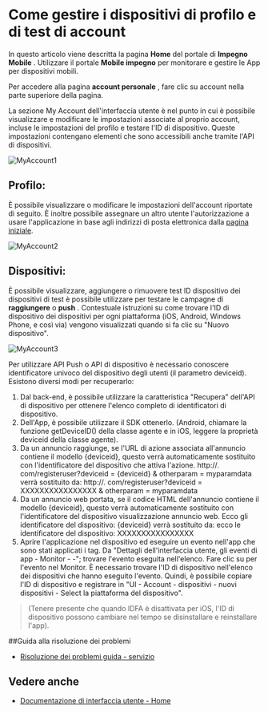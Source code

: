<properties 
   pageTitle="Interfaccia utente di Azure impegno per dispositivi mobili - Account personale" 
   description="Informazioni su come gestire i dispositivi di profilo e di test account con coinvolgimento di Azure Mobile" 
   services="mobile-engagement" 
   documentationCenter="" 
   authors="piyushjo" 
   manager="dwrede" 
   editor=""/>

<tags
   ms.service="mobile-engagement"
   ms.devlang="na"
   ms.topic="article"
   ms.tgt_pltfrm="mobile-multiple"
   ms.workload="mobile" 
   ms.date="08/19/2016"
   ms.author="piyushjo"/>

# <a name="how-to-manage-your-account-profile-and-test-devices"></a>Come gestire i dispositivi di profilo e di test di account
 
In questo articolo viene descritta la pagina **Home** del portale di **Impegno Mobile** . Utilizzare il portale **Mobile impegno** per monitorare e gestire le App per dispositivi mobili. 
 
Per accedere alla pagina **account personale** , fare clic su account nella parte superiore della pagina.

La sezione My Account dell'interfaccia utente è nel punto in cui è possibile visualizzare e modificare le impostazioni associate al proprio account, incluse le impostazioni del profilo e testare l'ID di dispositivo. Queste impostazioni contengano elementi che sono accessibili anche tramite l'API di dispositivi.

![MyAccount1][7]  

## <a name="profile"></a>Profilo:
È possibile visualizzare o modificare le impostazioni dell'account riportate di seguito. È inoltre possibile assegnare un altro utente l'autorizzazione a usare l'applicazione in base agli indirizzi di posta elettronica dalla [pagina iniziale](mobile-engagement-user-interface-home.md).

![MyAccount2][8]  

## <a name="devices"></a>Dispositivi:
È possibile visualizzare, aggiungere o rimuovere test ID dispositivo dei dispositivi di test è possibile utilizzare per testare le campagne di **raggiungere** o **push** . Contestuale istruzioni su come trovare l'ID di dispositivo dei dispositivi per ogni piattaforma (iOS, Android, Windows Phone, e così via) vengono visualizzati quando si fa clic su "Nuovo dispositivo". 
 
![MyAccount3][9]  
 
Per utilizzare API Push o API di dispositivo è necessario conoscere identificatore univoco del dispositivo degli utenti (il parametro deviceid). Esistono diversi modi per recuperarlo:
 
1. Dal back-end, è possibile utilizzare la caratteristica "Recupera" dell'API di dispositivo per ottenere l'elenco completo di identificatori di dispositivo.
2. Dell'App, è possibile utilizzare il SDK ottenerlo. (Android, chiamare la funzione getDeviceID() della classe agente e in iOS, leggere la proprietà deviceid della classe agente).
3. Da un annuncio raggiunge, se l'URL di azione associata all'annuncio contiene il modello {deviceid}, questo verrà automaticamente sostituito con l'identificatore del dispositivo che attiva l'azione.
http://<example>. com/registeruser?deviceid = {deviceid} & otherparam = myparamdata verrà sostituito da: http://<example>. com/registeruser?deviceid = XXXXXXXXXXXXXXXX & otherparam = myparamdata 
4. Da un annuncio web portata, se il codice HTML dell'annuncio contiene il modello {deviceid}, questo verrà automaticamente sostituito con l'identificatore del dispositivo visualizzazione annuncio web.
Ecco gli identificatore del dispositivo: {deviceid} verrà sostituito da: ecco le identificatore del dispositivo: XXXXXXXXXXXXXXXX
5.  Aprire l'applicazione nel dispositivo ed eseguire un evento nell'app che sono stati applicati i tag.
Da "Dettagli dell'interfaccia utente, gli eventi di app - Monitor - -"; trovare l'evento eseguita nell'elenco.
Fare clic su per l'evento nel Monitor.
È necessario trovare l'ID di dispositivo nell'elenco dei dispositivi che hanno eseguito l'evento.
Quindi, è possibile copiare l'ID di dispositivo e registrare in "UI - Account - dispositivi - nuovi dispositivi - Select la piattaforma del dispositivo".
>(Tenere presente che quando IDFA è disattivata per iOS, l'ID di dispositivo possono cambiare nel tempo se disinstallare e reinstallare l'app).

##<a name="troubleshooting-guide"></a>Guida alla risoluzione dei problemi
-  [Risoluzione dei problemi guida - servizio][Link 24]

## <a name="see-also"></a>Vedere anche
-  [Documentazione di interfaccia utente - Home][Link 13]


<!--Image references-->
[1]: ./media/mobile-engagement-user-interface-navigation/navigation1.png
[2]: ./media/mobile-engagement-user-interface-home/home1.png
[3]: ./media/mobile-engagement-user-interface-home/home2.png
[4]: ./media/mobile-engagement-user-interface-home/home3.png
[5]: ./media/mobile-engagement-user-interface-home/home4.png
[6]: ./media/mobile-engagement-user-interface-home/home5.png
[7]: ./media/mobile-engagement-user-interface-my-account/myaccount1.png
[8]: ./media/mobile-engagement-user-interface-my-account/myaccount2.png
[9]: ./media/mobile-engagement-user-interface-my-account/myaccount3.png
[10]: ./media/mobile-engagement-user-interface-analytics/analytics1.png
[11]: ./media/mobile-engagement-user-interface-analytics/analytics2.png
[12]: ./media/mobile-engagement-user-interface-analytics/analytics3.png
[13]: ./media/mobile-engagement-user-interface-analytics/analytics4.png
[14]: ./media/mobile-engagement-user-interface-monitor/monitor1.png
[15]: ./media/mobile-engagement-user-interface-monitor/monitor2.png
[16]: ./media/mobile-engagement-user-interface-monitor/monitor3.png
[17]: ./media/mobile-engagement-user-interface-monitor/monitor4.png
[18]: ./media/mobile-engagement-user-interface-reach/reach1.png
[19]: ./media/mobile-engagement-user-interface-reach/reach2.png
[20]: ./media/mobile-engagement-user-interface-reach-campaign/Reach-Campaign1.png
[21]: ./media/mobile-engagement-user-interface-reach-campaign/Reach-Campaign2.png
[22]: ./media/mobile-engagement-user-interface-reach-campaign/Reach-Campaign3.png
[23]: ./media/mobile-engagement-user-interface-reach-campaign/Reach-Campaign4.png
[24]: ./media/mobile-engagement-user-interface-reach-campaign/Reach-Campaign5.png
[25]: ./media/mobile-engagement-user-interface-reach-campaign/Reach-Campaign6.png
[26]: ./media/mobile-engagement-user-interface-reach-campaign/Reach-Campaign7.png
[27]: ./media/mobile-engagement-user-interface-reach-campaign/Reach-Campaign8.png
[28]: ./media/mobile-engagement-user-interface-reach-campaign/Reach-Campaign9.png
[29]: ./media/mobile-engagement-user-interface-reach-criterion/Reach-Criterion1.png
[30]: ./media/mobile-engagement-user-interface-reach-content/Reach-Content1.png
[31]: ./media/mobile-engagement-user-interface-reach-content/Reach-Content2.png
[32]: ./media/mobile-engagement-user-interface-reach-content/Reach-Content3.png
[33]: ./media/mobile-engagement-user-interface-reach-content/Reach-Content4.png
[34]: ./media/mobile-engagement-user-interface-dashboard/dashboard1.png
[35]: ./media/mobile-engagement-user-interface-segments/segments1.png
[36]: ./media/mobile-engagement-user-interface-segments/segments2.png
[37]: ./media/mobile-engagement-user-interface-segments/segments3.png
[38]: ./media/mobile-engagement-user-interface-segments/segments4.png
[39]: ./media/mobile-engagement-user-interface-segments/segments5.png
[40]: ./media/mobile-engagement-user-interface-segments/segments6.png
[41]: ./media/mobile-engagement-user-interface-segments/segments7.png
[42]: ./media/mobile-engagement-user-interface-segments/segments8.png
[43]: ./media/mobile-engagement-user-interface-segments/segments9.png
[44]: ./media/mobile-engagement-user-interface-segments/segments10.png
[45]: ./media/mobile-engagement-user-interface-segments/segments11.png
[46]: ./media/mobile-engagement-user-interface-settings/settings1.png
[47]: ./media/mobile-engagement-user-interface-settings/settings2.png
[48]: ./media/mobile-engagement-user-interface-settings/settings3.png
[49]: ./media/mobile-engagement-user-interface-settings/settings4.png
[50]: ./media/mobile-engagement-user-interface-settings/settings5.png
[51]: ./media/mobile-engagement-user-interface-settings/settings6.png
[52]: ./media/mobile-engagement-user-interface-settings/settings7.png
[53]: ./media/mobile-engagement-user-interface-settings/settings8.png
[54]: ./media/mobile-engagement-user-interface-settings/settings9.png
[55]: ./media/mobile-engagement-user-interface-settings/settings10.png
[56]: ./media/mobile-engagement-user-interface-settings/settings11.png
[57]: ./media/mobile-engagement-user-interface-settings/settings12.png
[58]: ./media/mobile-engagement-user-interface-settings/settings13.png

<!--Link references-->
[Link 1]: mobile-engagement-user-interface.md
[Link 2]: mobile-engagement-troubleshooting-guide.md
[Link 3]: mobile-engagement-how-tos.md
[Link 4]: http://go.microsoft.com/fwlink/?LinkID=525553
[Link 5]: http://go.microsoft.com/fwlink/?LinkID=525554
[Link 6]: http://go.microsoft.com/fwlink/?LinkId=525555
[Link 7]: https://account.windowsazure.com/PreviewFeatures
[Link 8]: https://social.msdn.microsoft.com/Forums/azure/home?forum=azuremobileengagement
[Link 9]: http://azure.microsoft.com/services/mobile-engagement/
[Link 10]: http://azure.microsoft.com/documentation/services/mobile-engagement/
[Link 11]: http://azure.microsoft.com/pricing/details/mobile-engagement/
[Link 12]: mobile-engagement-user-interface-navigation.md
[Link 13]: mobile-engagement-user-interface-home.md
[Link 14]: mobile-engagement-user-interface-my-account.md
[Link 15]: mobile-engagement-user-interface-analytics.md
[Link 16]: mobile-engagement-user-interface-monitor.md
[Link 17]: mobile-engagement-user-interface-reach.md
[Link 18]: mobile-engagement-user-interface-segments.md
[Link 19]: mobile-engagement-user-interface-dashboard.md
[Link 20]: mobile-engagement-user-interface-settings.md
[Link 21]: mobile-engagement-troubleshooting-guide-analytics.md
[Link 22]: mobile-engagement-troubleshooting-guide-apis.md
[Link 23]: mobile-engagement-troubleshooting-guide-push-reach.md
[Link 24]: mobile-engagement-troubleshooting-guide-service.md
[Link 25]: mobile-engagement-troubleshooting-guide-sdk.md
[Link 26]: mobile-engagement-troubleshooting-guide-sr-info.md
[Link 27]: ../mobile-engagement-how-tos-first-push.md
[Link 28]: ../mobile-engagement-how-tos-test-campaign.md
[Link 29]: ../mobile-engagement-how-tos-personalize-push.md
[Link 30]: ../mobile-engagement-how-tos-differentiate-push.md
[Link 31]: ../mobile-engagement-how-tos-schedule-campaign.md
[Link 32]: ../mobile-engagement-how-tos-text-view.md
[Link 33]: ../mobile-engagement-how-tos-web-view.md


 
 
